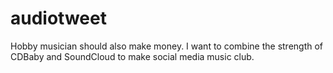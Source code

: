 # audiotweet
Hobby musician should also make money. I want to combine the strength of CDBaby and SoundCloud to make social media music club.
